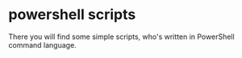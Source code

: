 # powershell scripts
There you will find some simple scripts, who's written in PowerShell command language.
